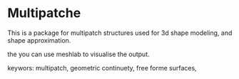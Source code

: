 
# Multipatche

This is a package for multipatch structures used for 3d shape modeling, and shape approximation.

the you can use meshlab to visualise the output.

keywors: multipatch, geometric continuety, free forme surfaces, 





